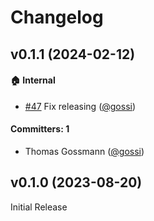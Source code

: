 # Changelog

## v0.1.1 (2024-02-12)

#### :house: Internal

* [#47](https://github.com/gossi/ember-ability/pull/47) Fix releasing ([@gossi](https://github.com/gossi))

#### Committers: 1

* Thomas Gossmann ([@gossi](https://github.com/gossi))

## v0.1.0 (2023-08-20)

Initial Release

